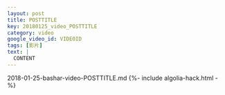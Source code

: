 ```yaml
---
layout: post
title: POSTTITLE
key: 20180125_video_POSTTITLE
category: video
google_video_id: VIDEOID
tags: [影片]
text: |
  CONTENT
---
```


2018-01-25-bashar-video-POSTTITLE.md
{%- include algolia-hack.html -%}
